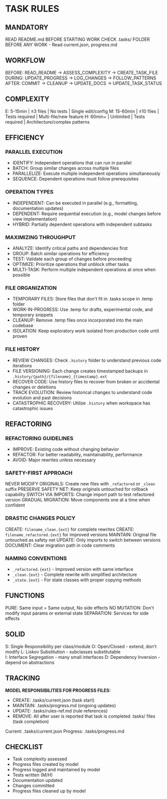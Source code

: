 # TASK RULES

## MANDATORY
READ README.md BEFORE STARTING WORK
CHECK .tasks/ FOLDER BEFORE ANY WORK - Read current.json, progress.md

## WORKFLOW
BEFORE: READ_README → ASSESS_COMPLEXITY → CREATE_TASK_FILE
DURING: UPDATE_PROGRESS → LOG_CHANGES → FOLLOW_PATTERNS  
AFTER: COMMIT → CLEANUP → UPDATE_DOCS → UPDATE_TASK_STATUS

## COMPLEXITY
E: 5-15min | ≤3 files | No tests | Single edit/config
M: 15-60min | ≤10 files | Tests required | Multi-file/new feature
H: 60min+ | Unlimited | Tests required | Architecture/complex patterns

## EFFICIENCY
### PARALLEL EXECUTION
- IDENTIFY: Independent operations that can run in parallel
- BATCH: Group similar changes across multiple files
- PARALLELIZE: Execute multiple independent operations simultaneously
- SEQUENCE: Dependent operations must follow prerequisites

### OPERATION TYPES
- INDEPENDENT: Can be executed in parallel (e.g., formatting, documentation updates)
- DEPENDENT: Require sequential execution (e.g., model changes before view implementation)
- HYBRID: Partially dependent operations with independent subtasks

### MAXIMIZING THROUGHPUT
- ANALYZE: Identify critical paths and dependencies first
- GROUP: Batch similar operations for efficiency
- TEST: Validate each group of changes before proceeding
- OPTIMIZE: Prioritize operations that unblock other tasks
- MULTI-TASK: Perform multiple independent operations at once when possible

### FILE ORGANIZATION
- TEMPORARY FILES: Store files that don't fit in .tasks scope in .temp folder
- WORK-IN-PROGRESS: Use .temp for drafts, experimental code, and temporary snippets
- CLEANUP: Remove .temp files once incorporated into the main codebase
- ISOLATION: Keep exploratory work isolated from production code until proven

### FILE HISTORY
- REVIEW CHANGES: Check `.history` folder to understand previous code iterations
- FILE VERSIONING: Each change creates timestamped backups in `.history/{path}/{filename}_{timestamp}.ext`
- RECOVER CODE: Use history files to recover from broken or accidental changes or deletions
- TRACK EVOLUTION: Review historical changes to understand code evolution and past decisions
- CATASTROPHIC RECOVERY: Utilize `.history` when workspace has catastrophic issues

## REFACTORING
### REFACTORING GUIDELINES
- IMPROVE: Existing code without changing behavior
- REFACTOR: For better readability, maintainability, performance
- AVOID: Major rewrites unless necessary

### SAFETY-FIRST APPROACH
NEVER MODIFY ORIGINALS: Create new files with `_refactored` or `_clean` suffix
PRESERVE SAFETY NET: Keep originals untouched for rollback capability
SWITCH VIA IMPORTS: Change import path to test refactored version
GRADUAL MIGRATION: Move components one at a time when confident

### DRASTIC CHANGES POLICY
CREATE: `filename_clean.{ext}` for complete rewrites
CREATE: `filename_refactored.{ext}` for improved versions
MAINTAIN: Original file untouched as safety net
UPDATE: Only imports to switch between versions
DOCUMENT: Clear migration path in code comments

### NAMING CONVENTIONS
- `_refactored.{ext}` - Improved version with same interface
- `_clean.{ext}` - Complete rewrite with simplified architecture  
- `_state.{ext}` - For state classes with proper copying methods

## FUNCTIONS
PURE: Same input = Same output, No side effects
NO MUTATION: Don't modify input params or external state
SEPARATION: Services for side effects

## SOLID
S: Single Responsibility per class/module
O: Open/Closed - extend, don't modify
L: Liskov Substitution - subclasses substitutable  
I: Interface Segregation - many small interfaces
D: Dependency Inversion - depend on abstractions

## TRACKING
**MODEL RESPONSIBILITIES FOR PROGRESS FILES:**
- CREATE: .tasks/current.json (task start)
- MAINTAIN: .tasks/progress.md (ongoing updates)
- UPDATE: .tasks/rules-ref.md (rule references)
- REMOVE: All after user is reported that task is completed .tasks/ files (task completion)

Current: .tasks/current.json
Progress: .tasks/progress.md

## CHECKLIST
- Task complexity assessed
- Progress files created by model
- Progress logged and maintained by model
- Tests written (M/H)
- Documentation updated
- Changes committed
- Progress files cleaned up by model
